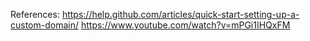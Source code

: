 References: https://help.github.com/articles/quick-start-setting-up-a-custom-domain/
https://www.youtube.com/watch?v=mPGi1IHQxFM
